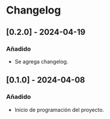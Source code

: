 # Changelog

## [0.2.0] - 2024-04-19
### Añadido
- Se agrega changelog.

## [0.1.0] - 2024-04-08
### Añadido
- Inicio de programación del proyecto.

